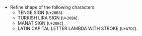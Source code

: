 * Refine shape of the following characters:
  - TENGE SIGN (`U+20B8`).
  - TURKISH LIRA SIGN (`U+20BA`).
  - MANAT SIGN (`U+20BC`).
  - LATIN CAPITAL LETTER LAMBDA WITH STROKE (`U+A7DC`).
